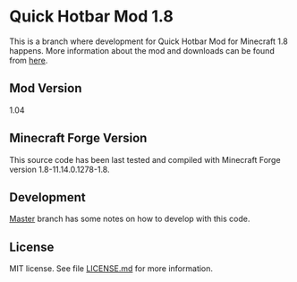 # Quick Hotbar Mod 1.8

This is a branch where development for Quick Hotbar Mod for Minecraft 1.8 happens. More information about the mod and downloads can be found from [here](https://github.com/kulttuuri/quick-hotbar-mod).

## Mod Version

1.04

## Minecraft Forge Version

This source code has been last tested and compiled with Minecraft Forge version 1.8-11.14.0.1278-1.8.

## Development

[Master](https://github.com/kulttuuri/quick-hotbar-mod/blob/master/README.md#develop) branch has some notes on how to develop with this code.

## License

MIT license. See file [LICENSE.md](LICENSE.md) for more information.
